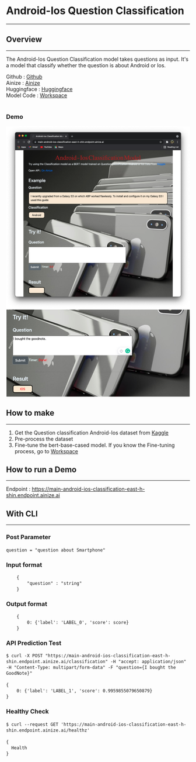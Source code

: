 # Android-Ios Question Classification

---

## Overview

---
The Android-Ios Question Classification model takes questions as input.
It's a model that classify whether the question is about Android or Ios.

Github : [Github](https://github.com/EastHShin/Android-Ios-Classification)
<br>
Ainize : [Ainize](https://ainize.ai/EastHShin/Android-Ios-Classification?branch=main)
<br>
Huggingface : [Huggingface](https://huggingface.co/EasthShin/Android_Ios_Classification)
<br>
Model Code : [Workspace](https://ainize.ai/workspace/create?imageId=hnj95592adzr02xPTqss&git=https://github.com/EastHShin/Android-Ios-Classification-Workspace)
<br>
<br>

### Demo
![main](./images/main.png)
<br>
![classification](./images/try.png)
## How to make

---
1. Get the Question classification Android-Ios dataset from [Kaggle](https://www.kaggle.com/xhlulu/question-classification-android-or-ios)
2. Pre-process the dataset
3. Fine-tune the bert-base-cased model. If you know the Fine-tuning process, go to [Workspace](https://ainize.ai/workspace/create?imageId=hnj95592adzr02xPTqss&git=https://github.com/EastHShin/Android-Ios-Classification-Workspace)
## How to run a Demo

---

Endpoint : https://main-android-ios-classification-east-h-shin.endpoint.ainize.ai

## With CLI

---

### Post Parameter
```
question = "question about Smartphone"
```

### Input format
```
    {
        "question" : "string"
    }
```

### Output format
```
    {
        0: {'label': 'LABEL_0', 'score': score}
    }
```

### API Prediction Test

```
$ curl -X POST "https://main-android-ios-classification-east-h-shin.endpoint.ainize.ai/classification" -H "accept: application/json" -H "Content-Type: multipart/form-data" -F "question={I bought the GoodNote}"

{
    0: {'label': 'LABEL_1', 'score': 0.9959855079650879}
}
```

### Healthy Check

```
$ curl --request GET 'https://main-android-ios-classification-east-h-shin.endpoint.ainize.ai/healthz'

{
  Health
}
```
